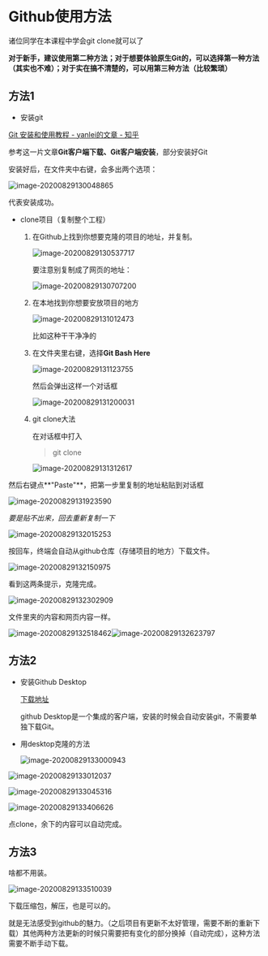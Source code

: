 # Github使用方法

诸位同学在本课程中学会git clone就可以了

**对于新手，建议使用第二种方法；对于想要体验原生Git的，可以选择第一种方法（其实也不难）；对于实在搞不清楚的，可以用第三种方法（比较繁琐）**

## 方法1

- 安装git 

[Git 安装和使用教程 - yanlei的文章 - 知乎 ](https://zhuanlan.zhihu.com/p/34434428)

参考这一片文章**Git客户端下载、Git客户端安装**，部分安装好Git

安装好后，在文件夹中右键，会多出两个选项：

![image-20200829130048865](./Github使用方法.assets/image-20200829130048865.png)

代表安装成功。

- clone项目（复制整个工程）
  
  1. 在Github上找到你想要克隆的项目的地址，并复制。
  
     ![image-20200829130537717](./Github使用方法.assets/image-20200829130537717.png)
  
     要注意别复制成了网页的地址：
  
     ![image-20200829130707200](./Github使用方法.assets/image-20200829130707200.png)
  
     
  
  2. 在本地找到你想要安放项目的地方
  
     ![image-20200829131012473](./Github使用方法.assets/image-20200829131012473.png)
  
     比如这种干干净净的
  
  3. 在文件夹里右键，选择**Git Bash Here** 
  
     ![image-20200829131123755](./Github使用方法.assets/image-20200829131123755.png)
  
     然后会弹出这样一个对话框
  
     ![image-20200829131200031](./Github使用方法.assets/image-20200829131200031.png)
  
  4. git clone大法
  
     在对话框中打入
  
     > git clone
  
     ![image-20200829131312617](./Github使用方法.assets/image-20200829131312617.png)

然后右键点**"Paste"**，把第一步里复制的地址粘贴到对话框

![image-20200829131923590](./Github使用方法.assets/image-20200829131923590.png)

*要是贴不出来，回去重新复制一下*

![image-20200829132015253](./Github使用方法.assets/image-20200829132015253.png)

按回车，终端会自动从github仓库（存储项目的地方）下载文件。

![image-20200829132150975](./Github使用方法.assets/image-20200829132150975.png)

看到这两条提示，克隆完成。

![image-20200829132302909](./Github使用方法.assets/image-20200829132302909.png)

文件里夹的内容和网页内容一样。

![image-20200829132518462](./Github使用方法.assets/image-20200829132518462.png)![image-20200829132623797](./Github使用方法.assets/image-20200829132623797.png)

## 方法2

- 安装Github Desktop

  [下载地址](https://desktop.github.com)

  github Desktop是一个集成的客户端，安装的时候会自动安装git，不需要单独下载Git。

- 用desktop克隆的方法

  ![image-20200829133000943](./Github使用方法.assets/image-20200829133000943.png)

![image-20200829133012037](./Github使用方法.assets/image-20200829133012037.png)

![image-20200829133045316](./Github使用方法.assets/image-20200829133045316.png)

![image-20200829133406626](./Github使用方法.assets/image-20200829133406626.png)

点clone，余下的内容可以自动完成。

## 方法3

啥都不用装。

![image-20200829133510039](./Github使用方法.assets/image-20200829133510039.png)

下载压缩包，解压，也是可以的。

就是无法感受到github的魅力。（之后项目有更新不太好管理，需要不断的重新下载）其他两种方法更新的时候只需要把有变化的部分换掉（自动完成），这种方法需要不断手动下载。





